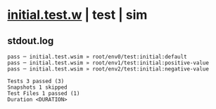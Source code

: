 # [initial.test.w](../../../../../../examples/tests/sdk_tests/counter/initial.test.w) | test | sim

## stdout.log
```log
pass ─ initial.test.wsim » root/env0/test:initial:default       
pass ─ initial.test.wsim » root/env1/test:initial:positive-value
pass ─ initial.test.wsim » root/env2/test:initial:negative-value

Tests 3 passed (3)
Snapshots 1 skipped
Test Files 1 passed (1)
Duration <DURATION>
```

